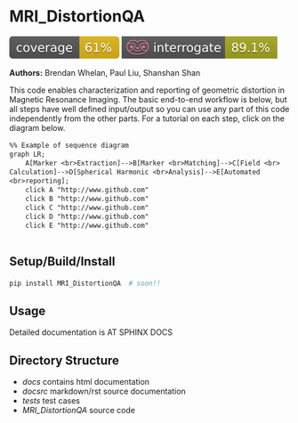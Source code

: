 # MRI_DistortionQA  
![](docsrc/__resources/coverage.svg) ![](docsrc/__resources/interrogate.svg)

**Authors:** Brendan Whelan, Paul Liu, Shanshan Shan

This code enables characterization and reporting of geometric distortion in Magnetic Resonance Imaging. The basic end-to-end workflow is below, but all steps have well defined input/output so you can use any part of this code independently from the other parts. For a tutorial on each step, click on the diagram below.


```mermaid
%% Example of sequence diagram
graph LR;
    A[Marker <br>Extraction]-->B[Marker <br>Matching]-->C[Field <br> Calculation]-->D[Spherical Harmonic <br>Analysis]-->E[Automated <br>reporting];
    click A "http://www.github.com"
    click B "http://www.github.com"
    click C "http://www.github.com"
    click D "http://www.github.com"
    click E "http://www.github.com"
    
```


## Setup/Build/Install

```bash
pip install MRI_DistortionQA  # soon!!
```


## Usage

Detailed documentation is AT SPHINX DOCS

## Directory Structure

- *docs* contains html documentation
- *docsrc* markdown/rst source documentation
- *tests* test cases
- *MRI_DistortionQA* source code
